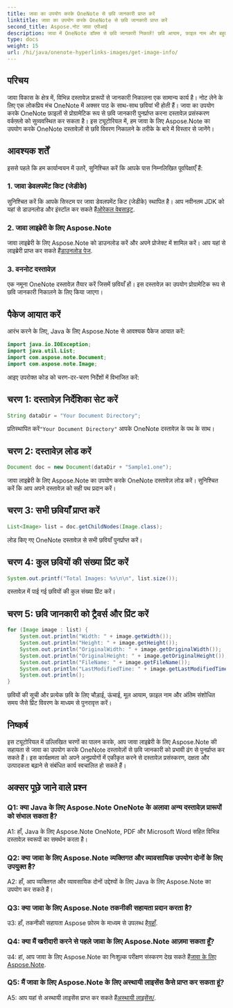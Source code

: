 ```yaml
---
title: जावा का उपयोग करके OneNote से छवि जानकारी प्राप्त करें
linktitle: जावा का उपयोग करके OneNote से छवि जानकारी प्राप्त करें
second_title: Aspose.नोट जावा एपीआई
description: जावा में OneNote डॉक्स से छवि जानकारी निकालें! छवि आयाम, फ़ाइल नाम और बहुत कुछ प्राप्त करें। आसान चरण और कोड उदाहरण शामिल हैं। #वननोट #जावा #एस्पोज़
type: docs
weight: 15
url: /hi/java/onenote-hyperlinks-images/get-image-info/
---
```

## परिचय

जावा विकास के क्षेत्र में, विभिन्न दस्तावेज़ प्रारूपों से जानकारी निकालना एक सामान्य कार्य है। नोट लेने के लिए एक लोकप्रिय मंच OneNote में अक्सर पाठ के साथ-साथ छवियां भी होती हैं। जावा का उपयोग करके OneNote फ़ाइलों से प्रोग्रामेटिक रूप से छवि जानकारी पुनर्प्राप्त करना दस्तावेज़ प्रसंस्करण वर्कफ़्लो को सुव्यवस्थित कर सकता है। इस ट्यूटोरियल में, हम जावा के लिए Aspose.Note का उपयोग करके OneNote दस्तावेज़ों से छवि विवरण निकालने के तरीके के बारे में विस्तार से जानेंगे।

## आवश्यक शर्तें

इससे पहले कि हम कार्यान्वयन में उतरें, सुनिश्चित करें कि आपके पास निम्नलिखित पूर्वापेक्षाएँ हैं:

### 1. जावा डेवलपमेंट किट (जेडीके)

सुनिश्चित करें कि आपके सिस्टम पर जावा डेवलपमेंट किट (जेडीके) स्थापित है। आप नवीनतम JDK को यहां से डाउनलोड और इंस्टॉल कर सकते हैं[ओरेकल वेबसाइट](https://www.oracle.com/java/technologies/javase-jdk15-downloads.html).

### 2. जावा लाइब्रेरी के लिए Aspose.Note

 जावा लाइब्रेरी के लिए Aspose.Note को डाउनलोड करें और अपने प्रोजेक्ट में शामिल करें। आप यहां से लाइब्रेरी प्राप्त कर सकते हैं[डाउनलोड पेज](https://releases.aspose.com/note/java/).

### 3. वननोट दस्तावेज़

एक नमूना OneNote दस्तावेज़ तैयार करें जिसमें छवियाँ हों। इस दस्तावेज़ का उपयोग प्रोग्रामेटिक रूप से छवि जानकारी निकालने के लिए किया जाएगा।

## पैकेज आयात करें

आरंभ करने के लिए, Java के लिए Aspose.Note से आवश्यक पैकेज आयात करें:

```java
import java.io.IOException;
import java.util.List;
import com.aspose.note.Document;
import com.aspose.note.Image;
```

आइए उपरोक्त कोड को चरण-दर-चरण निर्देशों में विभाजित करें:

## चरण 1: दस्तावेज़ निर्देशिका सेट करें

```java
String dataDir = "Your Document Directory";
```

 प्रतिस्थापित करें`"Your Document Directory"` आपके OneNote दस्तावेज़ के पथ के साथ।

## चरण 2: दस्तावेज़ लोड करें

```java
Document doc = new Document(dataDir + "Sample1.one");
```

जावा लाइब्रेरी के लिए Aspose.Note का उपयोग करके OneNote दस्तावेज़ लोड करें। सुनिश्चित करें कि आप अपने दस्तावेज़ को सही पथ प्रदान करें।

## चरण 3: सभी छवियाँ प्राप्त करें

```java
List<Image> list = doc.getChildNodes(Image.class);
```

लोड किए गए OneNote दस्तावेज़ से सभी छवियाँ पुनर्प्राप्त करें।

## चरण 4: कुल छवियों की संख्या प्रिंट करें

```java
System.out.printf("Total Images: %s\n\n", list.size());
```

दस्तावेज़ में पाई गई छवियों की कुल संख्या प्रिंट करें।

## चरण 5: छवि जानकारी को ट्रैवर्स और प्रिंट करें

```java
for (Image image : list) {
    System.out.println("Width: " + image.getWidth());
    System.out.println("Height: " + image.getHeight());
    System.out.println("OriginalWidth: " + image.getOriginalWidth());
    System.out.println("OriginalHeight: " + image.getOriginalHeight());
    System.out.println("FileName: " + image.getFileName());
    System.out.println("LastModifiedTime: " + image.getLastModifiedTime());
    System.out.println();
}
```

छवियों की सूची और प्रत्येक छवि के लिए चौड़ाई, ऊंचाई, मूल आयाम, फ़ाइल नाम और अंतिम संशोधित समय जैसे प्रिंट विवरण के माध्यम से पुनरावृत्त करें।

## निष्कर्ष

इस ट्यूटोरियल में उल्लिखित चरणों का पालन करके, आप जावा लाइब्रेरी के लिए Aspose.Note की सहायता से जावा का उपयोग करके OneNote दस्तावेज़ों से छवि जानकारी को प्रभावी ढंग से पुनर्प्राप्त कर सकते हैं। इस कार्यक्षमता को अपने अनुप्रयोगों में एकीकृत करने से दस्तावेज़ प्रसंस्करण, दक्षता और उत्पादकता बढ़ाने से संबंधित कार्य स्वचालित हो सकते हैं।

## अक्सर पूछे जाने वाले प्रश्न

### Q1: क्या Java के लिए Aspose.Note OneNote के अलावा अन्य दस्तावेज़ प्रारूपों को संभाल सकता है?

A1: हाँ, Java के लिए Aspose.Note OneNote, PDF और Microsoft Word सहित विभिन्न दस्तावेज़ स्वरूपों का समर्थन करता है।

### Q2: क्या जावा के लिए Aspose.Note व्यक्तिगत और व्यावसायिक उपयोग दोनों के लिए उपयुक्त है?

A2: हाँ, आप व्यक्तिगत और व्यावसायिक दोनों उद्देश्यों के लिए Java के लिए Aspose.Note का उपयोग कर सकते हैं।

### Q3: क्या जावा के लिए Aspose.Note तकनीकी सहायता प्रदान करता है?

 उ3: हाँ, तकनीकी सहायता Aspose फ़ोरम के माध्यम से उपलब्ध है[यहाँ](https://forum.aspose.com/c/note/28).

### Q4: क्या मैं खरीदारी करने से पहले जावा के लिए Aspose.Note आज़मा सकता हूँ?

 उ4: हां, आप जावा के लिए Aspose.Note का निःशुल्क परीक्षण संस्करण देख सकते हैं[जावा के लिए Aspose.Note](https://releases.aspose.com/note/java/).

### Q5: मैं जावा के लिए Aspose.Note के लिए अस्थायी लाइसेंस कैसे प्राप्त कर सकता हूं?
 
 A5: आप यहां से अस्थायी लाइसेंस प्राप्त कर सकते हैं[अस्थायी लाइसेंस/](https://purchase.aspose.com/temporary-license/).